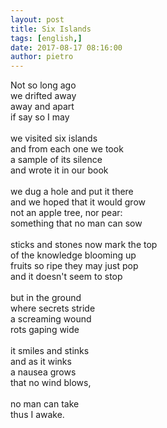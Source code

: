 ```yaml
---
layout: post
title: Six Islands
tags: [english,]
date: 2017-08-17 08:16:00
author: pietro
---
```

Not so long ago<br/>we drifted away<br/>away and apart<br/>if say so I may<br/><br/>we visited six islands<br/>and from each one we took<br/>a sample of its silence<br/>and wrote it in our book<br/><br/>we dug a hole and put it there<br/>and we hoped that it would grow<br/>not an apple tree, nor pear:<br/>something that no man can sow<br/><br/>sticks and stones now mark the top<br/>of the knowledge blooming up<br/>fruits so ripe they may just pop<br/>and it doesn't seem to stop<br/><br/>but in the ground<br/>where secrets stride<br/>a screaming wound<br/>rots gaping wide<br/><br/>it smiles and stinks<br/>and as it winks<br/>a nausea grows<br/>that no wind blows,<br/><br/>no man can take<br/>thus I awake.
